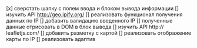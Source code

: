 [x] сверстать шапку с полем ввода и блоком вывода информации
[] изучить API http://geo.ipify.org/
[] реализовать функционал получения данных по IP
[] добавить валидацию введенного IP
[] полученные данные отрисовать в DOM в блок вывода
[] изучить API http:// leafletjs.com/
[] добавить разметку с картой
[] реализовать отображение карты по IP
[] реализовать адаптив
